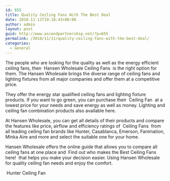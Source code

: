 ```yaml
---
id: 655
title: Quality Ceiling Fans With The Best Deal
date: 2010-11-11T19:18:43+00:00
author: admin
layout: post
guid: http://www.ascendpartnership.net/?p=655
permalink: /2010/11/11/quality-ceiling-fans-with-the-best-deal/
categories:
  - General
---
```

The people who are looking for the quality as well as the energy efficient ceiling fans, then &nbsp;Hansen Wholesale Ceiling Fans&nbsp; is the right option for them. The Hansen Wholesale brings the diverse range of ceiling fans and lighting fixtures from all major companies and offer them at a competitive price.

They offer the energy star qualified ceiling fans and lighting fixture products. If you want to go green, you can purchase their &nbsp;Ceiling Fan&nbsp; at a lowest price for your needs and save energy as well as money. Lighting and ceiling fan combination products also available here.

At Hansen Wholesale, you can get all details of their products and compare the features like price, airflow and efficiency ratings of &nbsp;Ceiling Fans&nbsp; from all leading ceiling fan brands like Hunter, Casablanca, Emerson, Fanimation, Minka Aire and more and select the suitable one for your home.

Hansen Wholesale offers the online guide that allows you to compare all ceiling fans at one place and &nbsp;Find out who makes the Best Ceiling Fans here!&nbsp; that helps you make your decision easier. Using Hansen Wholesale for quality ceiling fan needs and enjoy the comfort.

&nbsp;Hunter Ceiling Fan&nbsp;